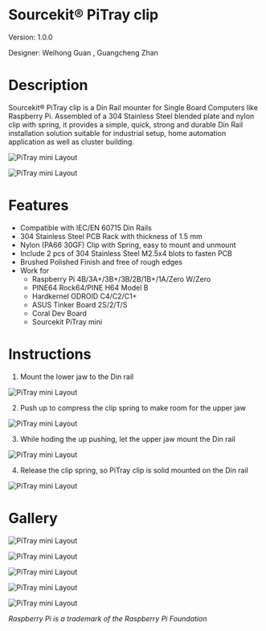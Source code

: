 Sourcekit&reg; PiTray clip
===

Version: 1.0.0

Designer: Weihong Guan [<span class="mdi mdi-github" style="color: #000;"></span>](https://github.com/aguegu/) [<span class="mdi mdi-twitter" style="color: #1da1f2;"></span>](https://twitter.com/BG5USN), Guangcheng Zhan

# Description

Sourcekit&reg; PiTray clip is a Din Rail mounter for Single Board Computers like Raspberry Pi. Assembled of a 304 Stainless Steel blended plate and nylon clip with spring, it provides a simple, quick, strong and durable Din Rail installation solution suitable for industrial setup, home automation application as well as cluster building.

![PiTray mini Layout](images/clip/clip04.jpeg)

![PiTray mini Layout](images/clip/clip03.jpeg)


# Features

* Compatible with IEC/EN 60715 Din Rails
* 304 Stainless Steel PCB Rack with thickness of 1.5 mm
* Nylon (PA66 30GF) Clip with Spring, easy to mount and unmount
* Include 2 pcs of 304 Stainless Steel M2.5x4 blots to fasten PCB
* Brushed Polished Finish and free of rough edges
* Work for
  * Raspberry Pi 4B/3A+/3B+/3B/2B/1B+/1A/Zero W/Zero
  * PINE64 Rock64/PINE H64 Model B  
  * Hardkernel ODROID C4/C2/C1+
  * ASUS Tinker Board 2S/2/T/S  
  * Coral Dev Board
  * Sourcekit PiTray mini

# Instructions

1. Mount the lower jaw to the Din rail

![PiTray mini Layout](images/clip/step01.jpg)

2. Push up to compress the clip spring to make room for the upper jaw

![PiTray mini Layout](images/clip/step02.jpg)

3. While hoding the up pushing, let the upper jaw mount the Din rail

![PiTray mini Layout](images/clip/step03.jpg)

4. Release the clip spring, so PiTray clip is solid mounted on the Din rail

![PiTray mini Layout](images/clip/step04.jpg)

# Gallery

![PiTray mini Layout](images/clip/clip_4b.jpeg)

![PiTray mini Layout](images/clip/clip_coral.jpeg)

![PiTray mini Layout](images/clip/clip_mini.jpeg)

![PiTray mini Layout](images/clip/clip02.jpeg)

![PiTray mini Layout](images/clip/clip01.jpeg)


*Raspberry Pi is a trademark of the Raspberry Pi Foundation*
